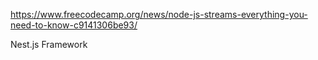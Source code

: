 https://www.freecodecamp.org/news/node-js-streams-everything-you-need-to-know-c9141306be93/


Nest.js Framework